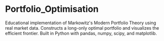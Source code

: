 # Portfolio_Optimisation
Educational implementation of Markowitz's Modern Portfolio Theory using real market data. Constructs a long-only optimal portfolio and visualizes the efficient frontier. Built in Python with pandas, numpy, scipy, and matplotlib.
